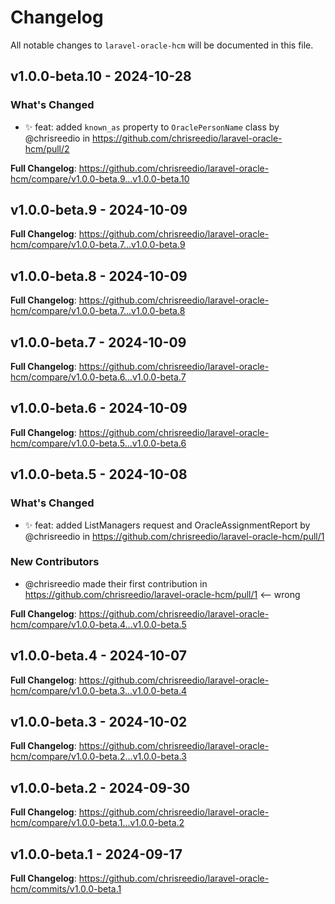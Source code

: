 # Changelog

All notable changes to `laravel-oracle-hcm` will be documented in this file.

## v1.0.0-beta.10 - 2024-10-28

### What's Changed

* ✨ feat: added `known_as` property to `OraclePersonName` class by @chrisreedio in https://github.com/chrisreedio/laravel-oracle-hcm/pull/2

**Full Changelog**: https://github.com/chrisreedio/laravel-oracle-hcm/compare/v1.0.0-beta.9...v1.0.0-beta.10

## v1.0.0-beta.9 - 2024-10-09

**Full Changelog**: https://github.com/chrisreedio/laravel-oracle-hcm/compare/v1.0.0-beta.7...v1.0.0-beta.9

## v1.0.0-beta.8 - 2024-10-09

**Full Changelog**: https://github.com/chrisreedio/laravel-oracle-hcm/compare/v1.0.0-beta.7...v1.0.0-beta.8

## v1.0.0-beta.7 - 2024-10-09

**Full Changelog**: https://github.com/chrisreedio/laravel-oracle-hcm/compare/v1.0.0-beta.6...v1.0.0-beta.7

## v1.0.0-beta.6 - 2024-10-09

**Full Changelog**: https://github.com/chrisreedio/laravel-oracle-hcm/compare/v1.0.0-beta.5...v1.0.0-beta.6

## v1.0.0-beta.5 - 2024-10-08

### What's Changed

* ✨ feat: added ListManagers request and OracleAssignmentReport by @chrisreedio in https://github.com/chrisreedio/laravel-oracle-hcm/pull/1

### New Contributors

* @chrisreedio made their first contribution in https://github.com/chrisreedio/laravel-oracle-hcm/pull/1 <-- wrong

**Full Changelog**: https://github.com/chrisreedio/laravel-oracle-hcm/compare/v1.0.0-beta.4...v1.0.0-beta.5

## v1.0.0-beta.4 - 2024-10-07

**Full Changelog**: https://github.com/chrisreedio/laravel-oracle-hcm/compare/v1.0.0-beta.3...v1.0.0-beta.4

## v1.0.0-beta.3 - 2024-10-02

**Full Changelog**: https://github.com/chrisreedio/laravel-oracle-hcm/compare/v1.0.0-beta.2...v1.0.0-beta.3

## v1.0.0-beta.2 - 2024-09-30

**Full Changelog**: https://github.com/chrisreedio/laravel-oracle-hcm/compare/v1.0.0-beta.1...v1.0.0-beta.2

## v1.0.0-beta.1 - 2024-09-17

**Full Changelog**: https://github.com/chrisreedio/laravel-oracle-hcm/commits/v1.0.0-beta.1
